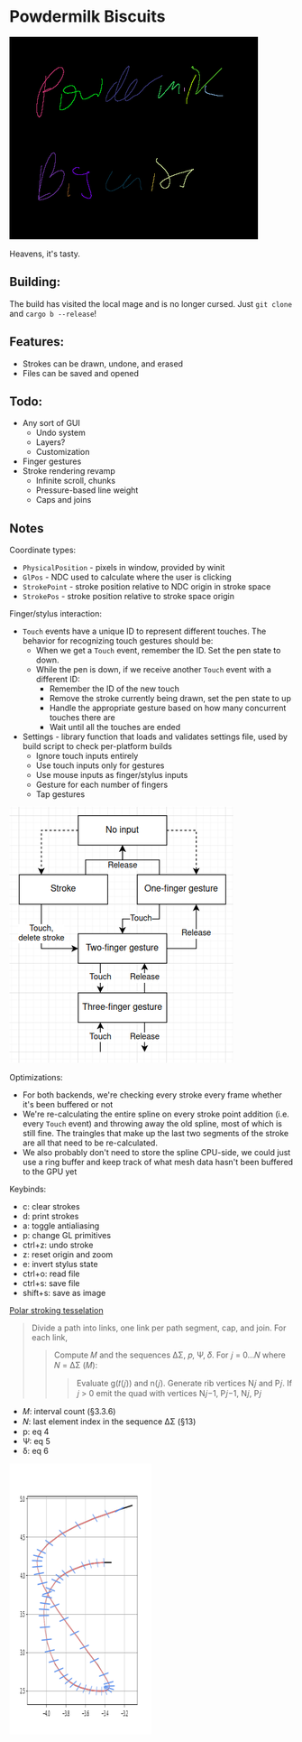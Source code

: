 # Powdermilk Biscuits

![Screenshot of the text "Powdermilk Biscuits" handwritten on a tablet using this program. Each stroke is a different color, and the strokes are rendered using a cubic Bezier interpolator.](pmb.png)

Heavens, it's tasty.

## Building:

The build has visited the local mage and is no longer cursed. Just `git clone` and `cargo b --release`!

## Features:

- Strokes can be drawn, undone, and erased
- Files can be saved and opened

## Todo:

- Any sort of GUI
  - Undo system
  - Layers?
  - Customization
- Finger gestures
- Stroke rendering revamp
  - Infinite scroll, chunks
  - Pressure-based line weight
  - Caps and joins

## Notes

Coordinate types:
- `PhysicalPosition` - pixels in window, provided by winit
- `GlPos` - NDC used to calculate where the user is clicking
- `StrokePoint` - stroke position relative to NDC origin in stroke space
- `StrokePos` - stroke position relative to stroke space origin

Finger/stylus interaction:
- `Touch` events have a unique ID to represent different touches. The behavior for recognizing touch gestures should be:
  - When we get a `Touch` event, remember the ID. Set the pen state to down.
  - While the pen is down, if we receive another `Touch` event with a different ID:
    - Remember the ID of the new touch
    - Remove the stroke currently being drawn, set the pen state to up
    - Handle the appropriate gesture based on how many concurrent touches there are
    - Wait until all the touches are ended
- Settings - library function that loads and validates settings file, used by build script to check per-platform builds
  - Ignore touch inputs entirely
  - Use touch inputs only for gestures
  - Use mouse inputs as finger/stylus inputs
  - Gesture for each number of fingers
  - Tap gestures

![Gesture state diagram](gesture-state.png)

Optimizations:
- For both backends, we're checking every stroke every frame whether it's been buffered or not
- We're re-calculating the entire spline on every stroke point addition (i.e. every `Touch` event) and throwing away the old spline, most of which is still fine. The traingles that make up the last two segments of the stroke are all that need to be re-calculated.
- We also probably don't need to store the spline CPU-side, we could just use a ring buffer and keep track of what mesh data hasn't been buffered to the GPU yet

Keybinds:
- c: clear strokes
- d: print strokes
- a: toggle antialiasing
- p: change GL primitives
- ctrl+z: undo stroke
- z: reset origin and zoom
- e: invert stylus state
- ctrl+o: read file
- ctrl+s: save file
- shift+s: save as image

[Polar stroking tesselation](https://dl.acm.org/doi/pdf/10.1145/3386569.3392458)

> Divide a path into links, one link per path segment, cap, and join.
> For each link,
>> Compute 𝑀 and the sequences ΔΣ, 𝑝, Ψ, 𝛿.
>> For 𝑗 = 0...𝑁 where 𝑁 = ΔΣ (𝑀):
>>> Evaluate g(𝑡(𝑗)) and n(𝑗).
>>> Generate rib vertices N𝑗 and P𝑗.
>>> If 𝑗 > 0 emit the quad with vertices N𝑗−1, P𝑗−1, N𝑗, P𝑗

- 𝑀: interval count (§3.3.6)
- 𝑁: last element index in the sequence ΔΣ (§13)
- p: eq 4
- Ψ: eq 5
- δ: eq 6

![Plot of a Catmull-Rom spline with ribs](rib-plot.png)
